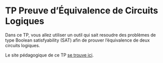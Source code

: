 TP Preuve d’Équivalence de Circuits Logiques
============================================

Dans ce TP, vous allez utiliser un outil qui sait resoudre des
problèmes de type Boolean satisfyability (SAT) afin de prouver
l’équivalence de deux circuits logiques.

Le site pédagogique de ce TP [se trouve ici](https://se206.wp.imt.fr/tp-preuve-dequivalence-de-circuits-logiques/).
